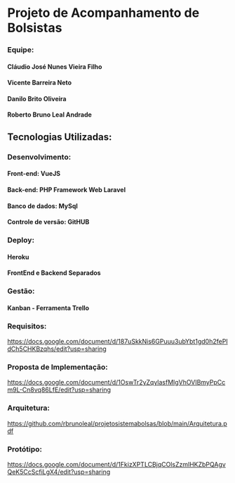 # Projeto de Acompanhamento de Bolsistas

### Equipe:
#### Cláudio José Nunes Vieira Filho
#### Vicente Barreira Neto
#### Danilo Brito Oliveira
#### Roberto Bruno Leal Andrade

## Tecnologias Utilizadas:

### Desenvolvimento:
#### Front-end: VueJS
#### Back-end: PHP Framework Web Laravel
#### Banco de dados: MySql
#### Controle de versão: GitHUB

### Deploy:
#### Heroku
#### FrontEnd e Backend Separados

### Gestão:
#### Kanban - Ferramenta Trello

### Requisitos:
https://docs.google.com/document/d/187uSkkNis6GPuuu3ubYbt1gd0h2fePIdCh5CHKBzqhs/edit?usp=sharing

### Proposta de Implementação:
https://docs.google.com/document/d/1OswTr2yZqylasfMlgVhOVIBmyPpCcm9L-Cn8vq86LfE/edit?usp=sharing

### Arquitetura:
https://github.com/rbrunoleal/projetosistemabolsas/blob/main/Arquitetura.pdf

### Protótipo:
https://docs.google.com/document/d/1FkizXPTLCBjqCOlsZzmlHKZbPQAgvQeK5CcScfiLgX4/edit?usp=sharing
